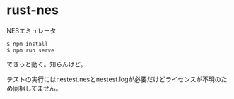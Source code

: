 # rust-nes
NESエミュレータ


```
$ npm install
$ npm run serve
```

できっと動く。知らんけど。


テストの実行にはnestest.nesとnestest.logが必要だけどライセンスが不明のため同梱してません。